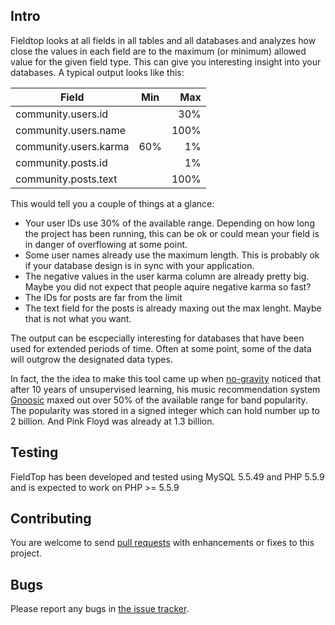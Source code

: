 Intro
-----

Fieldtop looks at all fields in all tables and all databases
and analyzes how close the values in each field are to the maximum
(or minimum) allowed value for the given field type. This can give you
interesting insight into your databases. A typical output looks like
this:

| Field                 | Min           | Max   |
| --------------------- |:-------------:| -----:|
| community.users.id    |               |   30% |
| community.users.name  |               |  100% |
| community.users.karma |         60%   |    1% |
| community.posts.id    |               |    1% |
| community.posts.text  |               |  100% |

This would tell you a couple of things at a glance:
* Your user IDs use 30% of the available range. Depending on how long the project has been running, this can be ok or could mean your field is in danger of overflowing at some point.
* Some user names already use the maximum length. This is probably ok if your database design is in sync with your application.
* The negative values in the user karma column are already pretty big. Maybe you did not expect that people aquire negative karma so fast?
* The IDs for posts are far from the limit
* The text field for the posts is already maxing out the max lenght. Maybe that is not what you want.

The output can be escpecially interesting for databases that have been used for extended
periods of time. Often at some point, some of the data will outgrow the designated data types.

In fact, the the idea to make this tool came up when [no-gravity](https://github.com/no-gravity) noticed that after 10 years of unsupervised learning, his music recommendation system [Gnoosic](http://www.gnoosic.com) maxed out over 50% of the available range for band popularity. The popularity was stored in a signed integer which can hold number up to 2 billion. And Pink Floyd was already at 1.3 billion.

Testing
-------

FieldTop has been developed and tested using MySQL 5.5.49 and PHP 5.5.9
and is expected to work on PHP >= 5.5.9

Contributing
------------

You are welcome to send [pull requests](https://github.com/wsdookadr/fieldtop/pulls)
with enhancements or fixes to this project.

Bugs
----

Please report any bugs in [the issue tracker](https://github.com/wsdookadr/fieldtop/issues/new).
